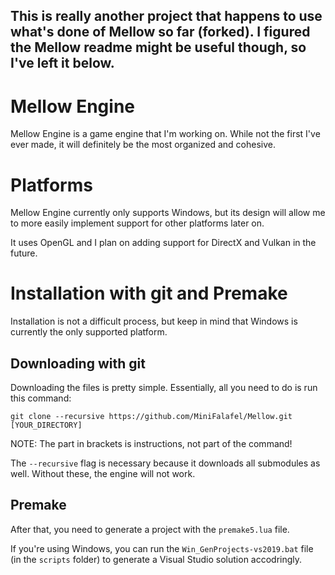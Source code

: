 ## This is really another project that happens to use what's done of Mellow so far (forked). I figured the Mellow readme might be useful though, so I've left it below.


# Mellow Engine
Mellow Engine is a game engine that I'm working on. While not the 
first I've ever made, it will definitely be the most organized and 
cohesive.

# Platforms
Mellow Engine currently only supports Windows, but its design will 
allow me to more easily implement support for other platforms later on.

It uses OpenGL and I plan on adding support for DirectX and Vulkan 
in the future.

# Installation with git and Premake

Installation is not a difficult process, but keep in mind that Windows 
is currently the only supported platform.

## Downloading with git

Downloading the files is pretty simple. Essentially, all you 
need to do is run this command:

```
git clone --recursive https://github.com/MiniFalafel/Mellow.git [YOUR_DIRECTORY]
```
NOTE: The part in brackets is instructions, not part of the command!

The ```--recursive``` flag is necessary because it downloads all 
submodules as well. Without these, the engine will not work.

## Premake
After that, you need to generate a project with the 
```premake5.lua``` file.

If you're using Windows, you can run the ```Win_GenProjects-vs2019.bat``` 
file (in the ```scripts``` folder) to generate a Visual Studio solution accodringly.
